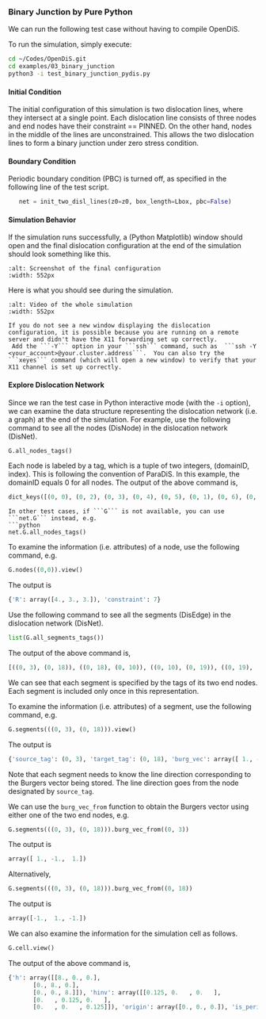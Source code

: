### Binary Junction by Pure Python

We can run the following test case without having to compile OpenDiS.

To run the simulation, simply execute:

```bash
cd ~/Codes/OpenDiS.git
cd examples/03_binary_junction
python3 -i test_binary_junction_pydis.py
```

#### Initial Condition
The initial configuration of this simulation is two dislocation lines, where they intersect at a single point. Each dislocation line consists of three nodes and end nodes have their constraint == PINNED. On the other hand, nodes in the middle of the lines are unconstrained. This allows the two dislocation lines to form a binary junction under zero stress condition.

#### Boundary Condition

Periodic boundary condition (PBC) is turned off, as specified in the following line of the test script.
```python
   net = init_two_disl_lines(z0=z0, box_length=Lbox, pbc=False)
```

#### Simulation Behavior
If the simulation runs successfully, a (Python Matplotlib) window should open and the final dislocation configuration at the end of the simulation should look something like this.
```{figure} binary_junction_final_config.png
:alt: Screenshot of the final configuration
:width: 552px
```

Here is what you should see during the simulation.
```{figure} binary_junction.gif
:alt: Video of the whole simulation
:width: 552px
```

```{hint}
If you do not see a new window displaying the dislocation configuration, it is possible because you are running on a remote server and didn't have the X11 forwarding set up correctly. 
 Add the ```-Y``` option in your ```ssh``` command, such as  ```ssh -Y <your_account>@your.cluster.address```.  You can also try the ```xeyes``` command (which will open a new window) to verify that your X11 channel is set up correctly.
```


#### Explore Dislocation Network

Since we ran the test case in Python interactive mode (with the ```-i``` option), we can examine the data structure representing the dislocation network (i.e. a graph) at the end of the simulation.  For example, use the following command to see all the nodes (DisNode) in the dislocation network (DisNet).

```python
G.all_nodes_tags()
```
Each node is labeled by a tag, which is a tuple of two integers, (domainID, index).  This is following the convention of ParaDiS.  In this example, the domainID equals 0 for all nodes.
The output of the above command is,
```python
dict_keys([(0, 0), (0, 2), (0, 3), (0, 4), (0, 5), (0, 1), (0, 6), (0, 7), (0, 8), (0, 9), (0, 10), (0, 12), (0, 14), (0, 15), (0, 18), (0, 19), (0, 21), (0, 22), (0, 23), (0, 25), (0, 26), (0, 27), (0, 28), (0, 29), (0, 31), (0, 33), (0, 24), (0, 30), (0, 20)])
```

```{hint}
In other test cases, if ```G``` is not available, you can use ```net.G``` instead, e.g.
```python
net.G.all_nodes_tags()
```

To examine the information (i.e. attributes) of a node, use the following command, e.g.
```python
G.nodes((0,0)).view()
```
The output is
```python
{'R': array([4., 3., 3.]), 'constraint': 7}
```

Use the following command to see all the segments (DisEdge) in the dislocation network (DisNet).
```python
list(G.all_segments_tags())
```
The output of the above command is,
```python
[((0, 3), (0, 18)), ((0, 18), (0, 10)), ((0, 10), (0, 19)), ((0, 19), (0, 1)), ((0, 21), (0, 6)), ((0, 6), (0, 22)), ((0, 22), (0, 12)), ((0, 12), (0, 23)), ((0, 23), (0, 5)), ((0, 25), (0, 7)), ((0, 7), (0, 26)), ((0, 26), (0, 14)), ((0, 14), (0, 27)), ((0, 27), (0, 2)), ((0, 8), (0, 28)), ((0, 28), (0, 15)), ((0, 15), (0, 29)), ((0, 29), (0, 0)), ((0, 31), (0, 8)), ((0, 33), (0, 1)), ((0, 4), (0, 30)), ((0, 30), (0, 24)), ((0, 24), (0, 20)), ((0, 20), (0, 9)), ((0, 9), (0, 33)), ((0, 25), (0, 4)), ((0, 31), (0, 9)), ((0, 21), (0, 4))]
```
We can see that each segment is specified by the tags of its two end nodes.  Each segment is included only once in this representation.

To examine the information (i.e. attributes) of a segment, use the following command, e.g.
```python
G.segments(((0, 3), (0, 18))).view()
```
The output is
```python
{'source_tag': (0, 3), 'target_tag': (0, 18), 'burg_vec': array([ 1., -1.,  1.]), 'plane_normal': array([-0.70710678,  0.        ,  0.70710678])}
```

Note that each segment needs to know the line direction corresponding to the Burgers vector being stored.  The line direction goes from the node designated by ```source_tag```.

We can use the ```burg_vec_from``` function to obtain the Burgers vector using either one of the two end nodes, e.g.
```python
G.segments(((0, 3), (0, 18))).burg_vec_from((0, 3))
```
The output is
```python
array([ 1., -1.,  1.])
```
Alternatively,
```python
G.segments(((0, 3), (0, 18))).burg_vec_from((0, 18))
```
The output is
```python
array([-1.,  1., -1.])
```


We can also examine the information for the simulation cell as follows.
```python
G.cell.view()
```

The output of the above command is,
```python
{'h': array([[8., 0., 0.],
       [0., 8., 0.],
       [0., 0., 8.]]), 'hinv': array([[0.125, 0.   , 0.   ],
       [0.   , 0.125, 0.   ],
       [0.   , 0.   , 0.125]]), 'origin': array([0., 0., 0.]), 'is_periodic': [False, False, False]}
```
